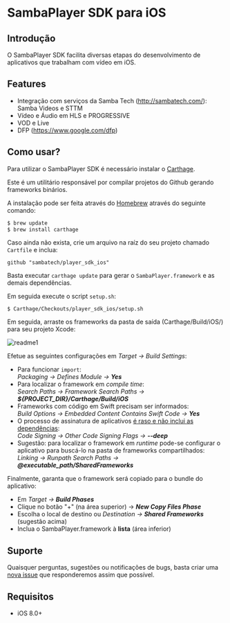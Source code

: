 # SambaPlayer SDK para iOS

## Introdução
O SambaPlayer SDK facilita diversas etapas do desenvolvimento de aplicativos que trabalham com vídeo em iOS.

## Features
- Integração com serviços da Samba Tech (http://sambatech.com/): Samba Videos e STTM
- Vídeo e Áudio em HLS e PROGRESSIVE
- VOD e Live
- DFP (https://www.google.com/dfp)

## Como usar?
Para utilizar o SambaPlayer SDK é necessário instalar o [Carthage](https://github.com/Carthage/Carthage).

Este é um utilitário responsável por compilar projetos do Github gerando frameworks binários.

A instalação pode ser feita através do [Homebrew](http://brew.sh/) através do seguinte comando:

```bash
$ brew update
$ brew install carthage
```

Caso ainda não exista, crie um arquivo na raíz do seu projeto chamado `Cartfile` e inclua:

```ogdl
github "sambatech/player_sdk_ios"
```

Basta executar `carthage update` para gerar o `SambaPlayer.framework` e as demais dependências.

Em seguida execute o script `setup.sh`:
```shell
$ Carthage/Checkouts/player_sdk_ios/setup.sh
```

Em seguida, arraste os frameworks da pasta de saída (Carthage/Build/iOS/) para seu projeto Xcode:

![readme1](https://cloud.githubusercontent.com/assets/484062/16528649/85e947ce-3f94-11e6-8806-6020775d8d02.gif)

Efetue as seguintes configurações em *Target -> Build Settings*:

- Para funcionar `import`:
<br>*Packaging -> Defines Module -> __Yes__*
- Para localizar o framework em *compile time*:
<br>*Search Paths -> Framework Search Paths -> __${PROJECT_DIR}/Carthage/Build/iOS__*
- Frameworks com código em Swift precisam ser informados:
<br>*Build Options -> Embedded Content Contains Swift Code -> __Yes__*
- O processo de assinatura de aplicativos [é raso e não inclui as dependências](http://stackoverflow.com/a/17396143/3688598):
<br>*Code Signing -> Other Code Signing Flags -> __--deep__*
- Sugestão: para localizar o framework em *runtime* pode-se configurar o aplicativo para buscá-lo na pasta de frameworks compartilhados:
<br>*Linking -> Runpath Search Paths -> __@executable_path/SharedFrameworks__*

Finalmente, garanta que o framework será copiado para o bundle do aplicativo:

- Em *Target -> __Build Phases__*
- Clique no botão "+" (na área superior) -> *__New Copy Files Phase__*
- Escolha o local de destino ou *Destination -> __Shared Frameworks__* (sugestão acima)
- Inclua o SambaPlayer.framework à __lista__ (área inferior)

## Suporte
Quaisquer perguntas, sugestões ou notificações de bugs, basta criar uma [nova issue](https://github.com/sambatech/player_sdk_ios/issues/new) que responderemos assim que possível.

## Requisitos
- iOS 8.0+

